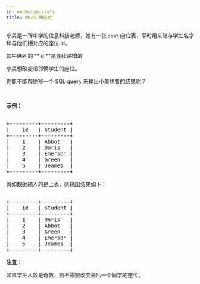 ```yaml
---
id: exchange-seats
title: 0626.换座位
---
```

小美是一所中学的信息科技老师，她有一张 <code>seat</code> 座位表，平时用来储存学生名字和与他们相对应的座位 id。

其中纵列的 **id **是连续递增的

小美想改变相邻俩学生的座位。

你能不能帮她写一个 SQL query 来输出小美想要的结果呢？

 

**示例：**


<pre><br/>+---------+---------+<br/>|    id   | student |<br/>+---------+---------+<br/>|    1    | Abbot   |<br/>|    2    | Doris   |<br/>|    3    | Emerson |<br/>|    4    | Green   |<br/>|    5    | Jeames  |<br/>+---------+---------+<br/></pre>

假如数据输入的是上表，则输出结果如下：


<pre><br/>+---------+---------+<br/>|    id   | student |<br/>+---------+---------+<br/>|    1    | Doris   |<br/>|    2    | Abbot   |<br/>|    3    | Green   |<br/>|    4    | Emerson |<br/>|    5    | Jeames  |<br/>+---------+---------+</pre>

**注意：**

如果学生人数是奇数，则不需要改变最后一个同学的座位。
